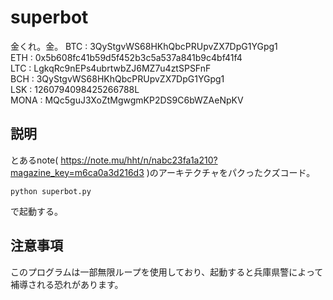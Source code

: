 # superbot
金くれ。金。
BTC : 3QyStgvWS68HKhQbcPRUpvZX7DpG1YGpg1  
ETH : 0x5b608fc41b59d5f452b3c5a537a841b9c4bf41f4  
LTC : LgkqRc9nEPs4ubrtwbZJ6MZ7u4ztSPSFnF  
BCH : 3QyStgvWS68HKhQbcPRUpvZX7DpG1YGpg1  
LSK : 1260794098425266788L  
MONA : MQc5guJ3XoZtMgwgmKP2DS9C6bWZAeNpKV  

## 説明
とあるnote( https://note.mu/hht/n/nabc23fa1a210?magazine_key=m6ca0a3d216d3 )のアーキテクチャをパクったクズコード。
```
python superbot.py
```
で起動する。

## 注意事項
このプログラムは一部無限ループを使用しており、起動すると兵庫県警によって補導される恐れがあります。
